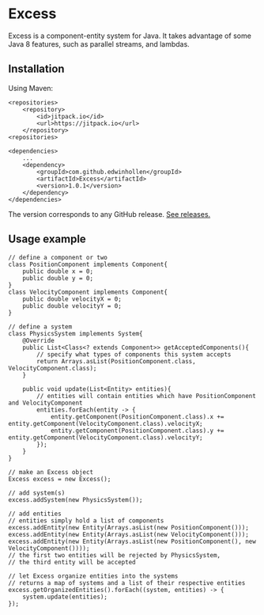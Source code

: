 # Excess

Excess is a component-entity system for Java. It takes advantage of some Java 8 features, such as parallel streams, and lambdas. 

## Installation

Using Maven: 

    <repositories>
        <repository>
            <id>jitpack.io</id>
            <url>https://jitpack.io</url>
        </repository>
    <repositories>

    <dependencies>
        ...
        <dependency>
            <groupId>com.github.edwinhollen</groupId>
            <artifactId>Excess</artifactId>
            <version>1.0.1</version>
        </dependency>
    </dependencies>
    
The version corresponds to any GitHub release. [See releases.](https://github.com/edwinhollen/Excess/releases)

## Usage example

    // define a component or two
    class PositionComponent implements Component{
        public double x = 0;
        public double y = 0;
    }
    class VelocityComponent implements Component{
        public double velocityX = 0;
        public double velocityY = 0;
    }

    // define a system
    class PhysicsSystem implements System{
        @Override
        public List<Class<? extends Component>> getAcceptedComponents(){
            // specify what types of components this system accepts
            return Arrays.asList(PositionComponent.class, VelocityComponent.class);
        }
        
        public void update(List<Entity> entities){
            // entities will contain entities which have PositionComponent and VelocityComponent
            entities.forEach(entity -> {
                entity.getComponent(PositionComponent.class).x += entity.getComponent(VelocityComponent.class).velocityX;
                entity.getComponent(PositionComponent.class).y += entity.getComponent(VelocityComponent.class).velocityY;
            });
        }
    }
    
    // make an Excess object
    Excess excess = new Excess();
    
    // add system(s)
    excess.addSystem(new PhysicsSystem());
    
    // add entities
    // entities simply hold a list of components
    excess.addEntity(new Entity(Arrays.asList(new PositionComponent()));
    excess.addEntity(new Entity(Arrays.asList(new VelocityComponent()));
    excess.addEntity(new Entity(Arrays.asList(new PositionComponent(), new VelocityComponent())));
    // the first two entities will be rejected by PhysicsSystem,
    // the third entity will be accepted
    
    // let Excess organize entities into the systems
    // returns a map of systems and a list of their respective entities
    excess.getOrganizedEntities().forEach((system, entities) -> {
        system.update(entities);
    });
    
    

    
    